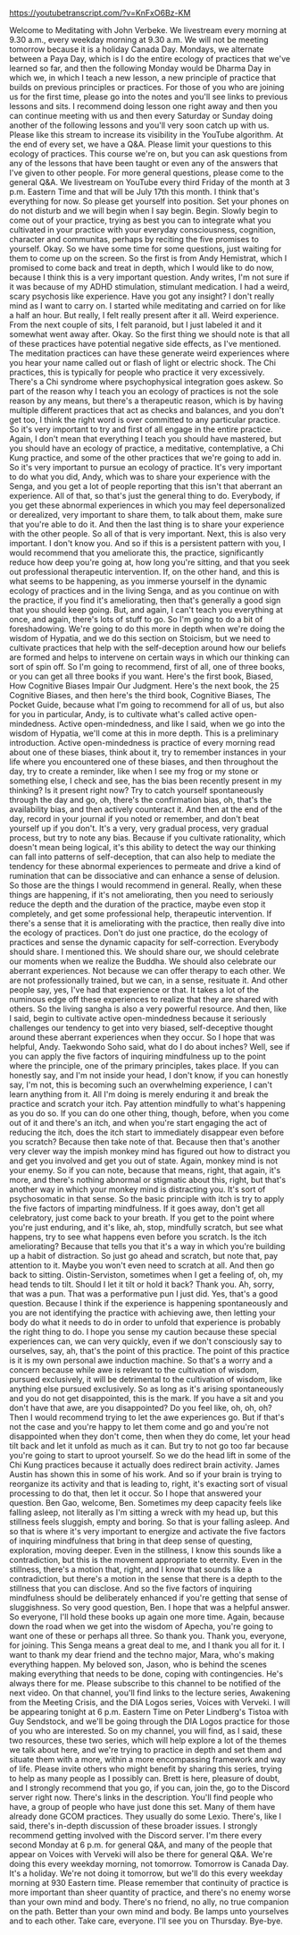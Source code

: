 https://youtubetranscript.com/?v=KnFxO6Bz-KM

 Welcome to Meditating with John Verbeke. We livestream every morning at 9.30 a.m., every weekday morning at 9.30 a.m. We will not be meeting tomorrow because it is a holiday Canada Day. Mondays, we alternate between a Paya Day, which is I do the entire ecology of practices that we've learned so far, and then the following Monday would be Dharma Day in which we, in which I teach a new lesson, a new principle of practice that builds on previous principles or practices. For those of you who are joining us for the first time, please go into the notes and you'll see links to previous lessons and sits. I recommend doing lesson one right away and then you can continue meeting with us and then every Saturday or Sunday doing another of the following lessons and you'll very soon catch up with us. Please like this stream to increase its visibility in the YouTube algorithm. At the end of every set, we have a Q&A. Please limit your questions to this ecology of practices. This course we're on, but you can ask questions from any of the lessons that have been taught or even any of the answers that I've given to other people. For more general questions, please come to the general Q&A. We livestream on YouTube every third Friday of the month at 3 p.m. Eastern Time and that will be July 17th this month. I think that's everything for now. So please get yourself into position. Set your phones on do not disturb and we will begin when I say begin. Begin. Slowly begin to come out of your practice, trying as best you can to integrate what you cultivated in your practice with your everyday consciousness, cognition, character and communitas, perhaps by reciting the five promises to yourself. Okay. So we have some time for some questions, just waiting for them to come up on the screen. So the first is from Andy Hemistrat, which I promised to come back and treat in depth, which I would like to do now, because I think this is a very important question. Andy writes, I'm not sure if it was because of my ADHD stimulation, stimulant medication. I had a weird, scary psychosis like experience. Have you got any insight? I don't really mind as I want to carry on. I started while meditating and carried on for like a half an hour. But really, I felt really present after it all. Weird experience. From the next couple of sits, I felt paranoid, but I just labeled it and it somewhat went away after. Okay. So the first thing we should note is that all of these practices have potential negative side effects, as I've mentioned. The meditation practices can have these generate weird experiences where you hear your name called out or flash of light or electric shock. The Chi practices, this is typically for people who practice it very excessively. There's a Chi syndrome where psychophysical integration goes askew. So part of the reason why I teach you an ecology of practices is not the sole reason by any means, but there's a therapeutic reason, which is by having multiple different practices that act as checks and balances, and you don't get too, I think the right word is over committed to any particular practice. So it's very important to try and first of all engage in the entire practice. Again, I don't mean that everything I teach you should have mastered, but you should have an ecology of practice, a meditative, contemplative, a Chi Kung practice, and some of the other practices that we're going to add in. So it's very important to pursue an ecology of practice. It's very important to do what you did, Andy, which was to share your experience with the Senga, and you get a lot of people reporting that this isn't that aberrant an experience. All of that, so that's just the general thing to do. Everybody, if you get these abnormal experiences in which you may feel depersonalized or derealized, very important to share them, to talk about them, make sure that you're able to do it. And then the last thing is to share your experience with the other people. So all of that is very important. Next, this is also very important. I don't know you. And so if this is a persistent pattern with you, I would recommend that you ameliorate this, the practice, significantly reduce how deep you're going at, how long you're sitting, and that you seek out professional therapeutic intervention. If, on the other hand, and this is what seems to be happening, as you immerse yourself in the dynamic ecology of practices and in the living Senga, and as you continue on with the practice, if you find it's ameliorating, then that's generally a good sign that you should keep going. But, and again, I can't teach you everything at once, and again, there's lots of stuff to go. So I'm going to do a bit of foreshadowing. We're going to do this more in depth when we're doing the wisdom of Hypatia, and we do this section on Stoicism, but we need to cultivate practices that help with the self-deception around how our beliefs are formed and helps to intervene on certain ways in which our thinking can sort of spin off. So I'm going to recommend, first of all, one of three books, or you can get all three books if you want. Here's the first book, Biased, How Cognitive Biases Impair Our Judgment. Here's the next book, the 25 Cognitive Biases, and then here's the third book, Cognitive Biases, The Pocket Guide, because what I'm going to recommend for all of us, but also for you in particular, Andy, is to cultivate what's called active open-mindedness. Active open-mindedness, and like I said, when we go into the wisdom of Hypatia, we'll come at this in more depth. This is a preliminary introduction. Active open-mindedness is practice of every morning read about one of these biases, think about it, try to remember instances in your life where you encountered one of these biases, and then throughout the day, try to create a reminder, like when I see my frog or my stone or something else, I check and see, has the bias been recently present in my thinking? Is it present right now? Try to catch yourself spontaneously through the day and go, oh, there's the confirmation bias, oh, that's the availability bias, and then actively counteract it. And then at the end of the day, record in your journal if you noted or remember, and don't beat yourself up if you don't. It's a very, very gradual process, very gradual process, but try to note any bias. Because if you cultivate rationality, which doesn't mean being logical, it's this ability to detect the way our thinking can fall into patterns of self-deception, that can also help to mediate the tendency for these abnormal experiences to permeate and drive a kind of rumination that can be dissociative and can enhance a sense of delusion. So those are the things I would recommend in general. Really, when these things are happening, if it's not ameliorating, then you need to seriously reduce the depth and the duration of the practice, maybe even stop it completely, and get some professional help, therapeutic intervention. If there's a sense that it is ameliorating with the practice, then really dive into the ecology of practices. Don't do just one practice, do the ecology of practices and sense the dynamic capacity for self-correction. Everybody should share. I mentioned this. We should share our, we should celebrate our moments when we realize the Buddha. We should also celebrate our aberrant experiences. Not because we can offer therapy to each other. We are not professionally trained, but we can, in a sense, resituate it. And other people say, yes, I've had that experience or that. It takes a lot of the numinous edge off these experiences to realize that they are shared with others. So the living sangha is also a very powerful resource. And then, like I said, begin to cultivate active open-mindedness because it seriously challenges our tendency to get into very biased, self-deceptive thought around these aberrant experiences when they occur. So I hope that was helpful, Andy. Taekwondo Soho said, what do I do about inches? Well, see if you can apply the five factors of inquiring mindfulness up to the point where the principle, one of the primary principles, takes place. If you can honestly say, and I'm not inside your head, I don't know, if you can honestly say, I'm not, this is becoming such an overwhelming experience, I can't learn anything from it. All I'm doing is merely enduring it and break the practice and scratch your itch. Pay attention mindfully to what's happening as you do so. If you can do one other thing, though, before, when you come out of it and there's an itch, and when you're start engaging the act of reducing the itch, does the itch start to immediately disappear even before you scratch? Because then take note of that. Because then that's another very clever way the impish monkey mind has figured out how to distract you and get you involved and get you out of state. Again, monkey mind is not your enemy. So if you can note, because that means, right, that again, it's more, and there's nothing abnormal or stigmatic about this, right, but that's another way in which your monkey mind is distracting you. It's sort of psychosomatic in that sense. So the basic principle with itch is try to apply the five factors of imparting mindfulness. If it goes away, don't get all celebratory, just come back to your breath. If you get to the point where you're just enduring, and it's like, ah, stop, mindfully scratch, but see what happens, try to see what happens even before you scratch. Is the itch ameliorating? Because that tells you that it's a way in which you're building up a habit of distraction. So just go ahead and scratch, but note that, pay attention to it. Maybe you won't even need to scratch at all. And then go back to sitting. Oistin-Serviston, sometimes when I get a feeling of, oh, my head tends to tilt. Should I let it tilt or hold it back? Thank you. Ah, sorry, that was a pun. That was a performative pun I just did. Yes, that's a good question. Because I think if the experience is happening spontaneously and you are not identifying the practice with achieving awe, then letting your body do what it needs to do in order to unfold that experience is probably the right thing to do. I hope you sense my caution because these special experiences can, we can very quickly, even if we don't consciously say to ourselves, say, ah, that's the point of this practice. The point of this practice is it is my own personal awe induction machine. So that's a worry and a concern because while awe is relevant to the cultivation of wisdom, pursued exclusively, it will be detrimental to the cultivation of wisdom, like anything else pursued exclusively. So as long as it's arising spontaneously and you do not get disappointed, this is the mark. If you have a sit and you don't have that awe, are you disappointed? Do you feel like, oh, oh, oh? Then I would recommend trying to let the awe experiences go. But if that's not the case and you're happy to let them come and go and you're not disappointed when they don't come, then when they do come, let your head tilt back and let it unfold as much as it can. But try to not go too far because you're going to start to uproot yourself. So we do the head lift in some of the Chi Kung practices because it actually does redirect brain activity. James Austin has shown this in some of his work. And so if your brain is trying to reorganize its activity and that is leading to, right, it's exacting sort of visual processing to do that, then let it occur. So I hope that answered your question. Ben Gao, welcome, Ben. Sometimes my deep capacity feels like falling asleep, not literally as I'm sitting a wreck with my head up, but this stillness feels sluggish, empty and boring. So that is your falling asleep. And so that is where it's very important to energize and activate the five factors of inquiring mindfulness that bring in that deep sense of questing, exploration, moving deeper. Even in the stillness, I know this sounds like a contradiction, but this is the movement appropriate to eternity. Even in the stillness, there's a motion that, right, and I know that sounds like a contradiction, but there's a motion in the sense that there is a depth to the stillness that you can disclose. And so the five factors of inquiring mindfulness should be deliberately enhanced if you're getting that sense of sluggishness. So very good question, Ben. I hope that was a helpful answer. So everyone, I'll hold these books up again one more time. Again, because down the road when we get into the wisdom of Apecha, you're going to want one of these or perhaps all three. So thank you. Thank you, everyone, for joining. This Senga means a great deal to me, and I thank you all for it. I want to thank my dear friend and the techno major, Mara, who's making everything happen. My beloved son, Jason, who is behind the scenes making everything that needs to be done, coping with contingencies. He's always there for me. Please subscribe to this channel to be notified of the next video. On that channel, you'll find links to the lecture series, Awakening from the Meeting Crisis, and the DIA Logos series, Voices with Verveki. I will be appearing tonight at 6 p.m. Eastern Time on Peter Lindberg's Tistoa with Guy Sendstock, and we'll be going through the DIA Logos practice for those of you who are interested. So on my channel, you will find, as I said, these two resources, these two series, which will help explore a lot of the themes we talk about here, and we're trying to practice in depth and set them and situate them with a more, within a more encompassing framework and way of life. Please invite others who might benefit by sharing this series, trying to help as many people as I possibly can. Brett is here, pleasure of doubt, and I strongly recommend that you go, if you can, join the, go to the Discord server right now. There's links in the description. You'll find people who have, a group of people who have just done this set. Many of them have already done GCOM practices. They usually do some Lexio. There's, like I said, there's in-depth discussion of these broader issues. I strongly recommend getting involved with the Discord server. I'm there every second Monday at 6 p.m. for general Q&A, and many of the people that appear on Voices with Verveki will also be there for general Q&A. We're doing this every weekday morning, not tomorrow. Tomorrow is Canada Day. It's a holiday. We're not doing it tomorrow, but we'll do this every weekday morning at 930 Eastern time. Please remember that continuity of practice is more important than sheer quantity of practice, and there's no enemy worse than your own mind and body. There's no friend, no ally, no true companion on the path. Better than your own mind and body. Be lamps unto yourselves and to each other. Take care, everyone. I'll see you on Thursday. Bye-bye.